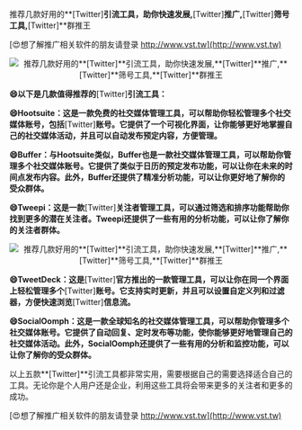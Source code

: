 推荐几款好用的**[Twitter]**引流工具，助你快速发展,**[Twitter]**推广,**[Twitter]**筛号工具,**[Twitter]**群推王

[😍想了解推广相关软件的朋友请登录 http://www.vst.tw](http://www.vst.tw)

 <center><img src="https://vst.tw/MP4/tuiguang/png/6.png" alt="推荐几款好用的**[Twitter]**引流工具，助你快速发展,**[Twitter]**推广,**[Twitter]**筛号工具,**[Twitter]**群推王"></center>

**😄以下是几款值得推荐的**[Twitter]**引流工具：**

**😄Hootsuite：这是一款免费的社交媒体管理工具，可以帮助你轻松管理多个社交媒体账号，包括**[Twitter]**账号。它提供了一个可视化界面，让你能够更好地掌握自己的社交媒体活动，并且可以自动发布预定内容，方便管理。**

**😄Buffer：与Hootsuite类似，Buffer也是一款社交媒体管理工具，可以帮助你管理多个社交媒体账号。它提供了类似于日历的预定发布功能，可以让你在未来的时间点发布内容。此外，Buffer还提供了精准分析功能，可以让你更好地了解你的受众群体。**

**😄Tweepi：这是一款**[Twitter]**关注者管理工具，可以通过筛选和排序功能帮助你找到更多的潜在关注者。Tweepi还提供了一些有用的分析功能，可以让你了解你的关注者群体。**

 <center><img src="https://vst.tw/MP4/tuiguang/png/2.png" alt="推荐几款好用的**[Twitter]**引流工具，助你快速发展,**[Twitter]**推广,**[Twitter]**筛号工具,**[Twitter]**群推王"></center>

**😄TweetDeck：这是**[Twitter]**官方推出的一款管理工具，可以让你在同一个界面上轻松管理多个**[Twitter]**账号。它支持实时更新，并且可以设置自定义列和过滤器，方便快速浏览**[Twitter]**信息流。**

**😄SocialOomph：这是一款全球知名的社交媒体管理工具，可以帮助你管理多个社交媒体账号。它提供了自动回复、定时发布等功能，使你能够更好地管理自己的社交媒体活动。此外，SocialOomph还提供了一些有用的分析和监控功能，可以让你了解你的受众群体。**

以上五款**[Twitter]**引流工具都非常实用，需要根据自己的需要选择适合自己的工具。无论你是个人用户还是企业，利用这些工具将会带来更多的关注者和更多的成功。

[😍想了解推广相关软件的朋友请登录 http://www.vst.tw](http://www.vst.tw)



